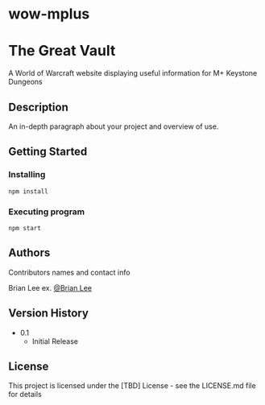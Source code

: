 # wow-mplus

# The Great Vault

A World of Warcraft website displaying useful information for M+ Keystone Dungeons

## Description

An in-depth paragraph about your project and overview of use.

## Getting Started

### Installing

```
npm install
```

### Executing program

```
npm start
```

## Authors

Contributors names and contact info

Brian Lee
ex. [@Brian Lee](https://github.com/brianclee-gh)

## Version History

<!-- * 0.2
    * Various bug fixes and optimizations
    * See [commit change]() or See [release history]() -->
* 0.1
    * Initial Release

## License

This project is licensed under the [TBD] License - see the LICENSE.md file for details